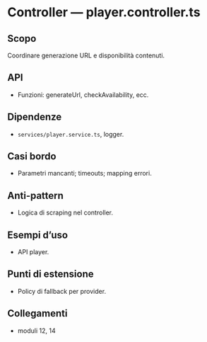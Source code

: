 # Controller — player.controller.ts

## Scopo
Coordinare generazione URL e disponibilità contenuti.

## API
- Funzioni: generateUrl, checkAvailability, ecc.

## Dipendenze
- `services/player.service.ts`, logger.

## Casi bordo
- Parametri mancanti; timeouts; mapping errori.

## Anti-pattern
- Logica di scraping nel controller.

## Esempi d’uso
- API player.

## Punti di estensione
- Policy di fallback per provider.

## Collegamenti
- moduli 12, 14